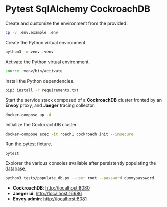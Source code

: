 # Pytest SqlAlchemy CockroachDB

Create and customize the environment from the provided .

```bash
cp -v .env.example .env
```

Create the Python virtual environment.

```bash
python3 -m venv .venv
```

Activate the Python virtual environment.

```bash
source .venv/bin/activate
```

Install the Python dependencies.

```bash
pip3 install -r requirements.txt
```

Start the service stack composed of a **CockroachDB** cluster fronted by an **Envoy** proxy, and **Jaeger** tracing collector.

```bash
docker-compose up -d
```

Initialize the CockroachDB cluster.

```bash
docker-compose exec -it roach1 cockroach init --insecure
```

Run the pytest fixture.

```bash
pytest
```

Explorer the various consoles available after persistently populating the database.

```bash
python3 tests/populate_db.py --user root --password dummypassword
```

* **CockroachDB**: <http://localhost:8080>
* **Jaeger ui**: <http://localhost:16686>
* **Envoy admin**: <http://localhost:8081>